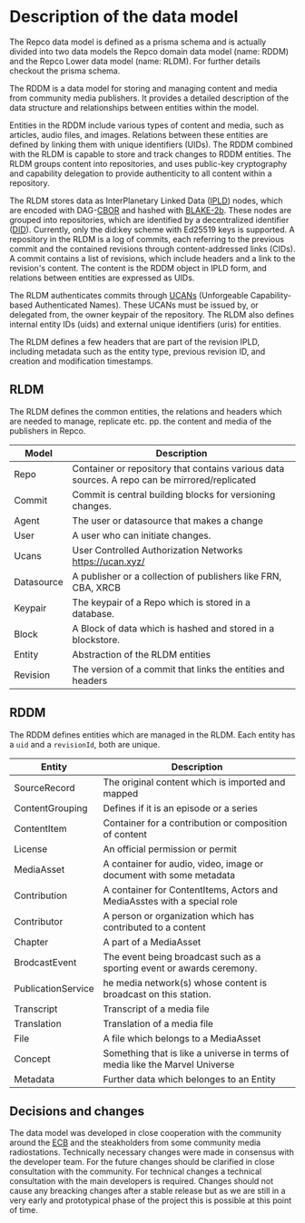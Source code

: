 # Description of the data model

The Repco data model is defined as a prisma schema and is actually divided into two data models the Repco domain data model (name: RDDM) and the Repco Lower data model (name: RLDM). For further details checkout the prisma schema.

The RDDM is a data model for storing and managing content and media from community media publishers. It provides a detailed description of the data structure and relationships between entities within the model.

Entities in the RDDM include various types of content and media, such as articles, audio files, and images. Relations between these entities are defined by linking them with unique identifiers (UIDs). The RDDM combined with the RLDM is capable to store and track changes to RDDM entities. The RLDM groups content into repositories, and uses public-key cryptography and capability delegation to provide authenticity to all content within a repository.

The RLDM stores data as InterPlanetary Linked Data ([IPLD](#)) nodes, which are encoded with DAG-[CBOR](https://ipld.io/docs/codecs/known/dag-cbor/) and hashed with [BLAKE-2b](https://www.blake2.net/). These nodes are grouped into repositories, which are identified by a decentralized identifier ([DID](https://decentralized-id.com/web-standards/w3c/wg/did/decentralized-identifier/)). Currently, only the did:key scheme with Ed25519 keys is supported. A repository in the RLDM is a log of commits, each referring to the previous commit and the contained revisions through content-addressed links (CIDs). A commit contains a list of revisions, which include headers and a link to the revision's content. The content is the RDDM object in IPLD form, and relations between entities are expressed as UIDs.

The RLDM authenticates commits through [UCANs](https://ucan.xyz/) (Unforgeable Capability-based Authenticated Names). These UCANs must be issued by, or delegated from, the owner keypair of the repository. The RLDM also defines internal entity IDs (uids) and external unique identifiers (uris) for entities.

The RLDM defines a few headers that are part of the revision IPLD, including metadata such as the entity type, previous revision ID, and creation and modification timestamps.


## RLDM

The RLDM defines the common entities, the relations and headers which are needed to manage, replicate etc. pp. the content and media of the publishers in Repco.

| Model      | Description                                                                                   |
| ---------- | --------------------------------------------------------------------------------------------- |
| Repo       | Container or repository that contains various data sources. A repo can be mirrored/replicated |
| Commit     | Commit is central building blocks for versioning changes.                                     |
| Agent      | The user or datasource that makes a change                                                    |
| User       | A user who can initiate changes.                                                              |
| Ucans      | User Controlled Authorization Networks <https://ucan.xyz/>                                    |
| Datasource | A publisher or a collection of publishers like FRN, CBA, XRCB                                 |
| Keypair    | The keypair of a Repo which is stored in a database.                                          |
| Block      | A Block of data which is hashed and stored in a blockstore.                                   |
| Entity     | Abstraction of the RLDM entities                                                              |
| Revision   | The version of a commit that links the entities and headers                                   |

## RDDM

The RDDM defines entities which are managed in the RLDM.
Each entity has a `uid` and a `revisionId`, both are unique.

| Entity          | Description                                                                  |
| --------------- | ---------------------------------------------------------------------------- |
| SourceRecord    | The original content which is imported and mapped                             |
| ContentGrouping | Defines if it is an episode or a series                                      |
| ContentItem     | Container for a contribution or composition of content                       |
| License         | An official permission or permit                                             |
| MediaAsset      | A container for audio, video, image or document with some metadata           |
| Contribution    | A container for ContentItems, Actors and MediaAsstes with a special role     |
| Contributor     | A person or organization which has contributed to a content                  |
| Chapter         | A part of a MediaAsset                                                       |
| BrodcastEvent   | The event being broadcast such as a sporting event or awards ceremony.       |
| PublicationService | he media network(s) whose content is broadcast on this station.              |
| Transcript      | Transcript of a media file                                                   |
| Translation     | Translation of a media file
| File            | A file which belongs to a MediaAsset                                         |
| Concept         | Something that is like a universe in terms of media like the Marvel Universe |
| Metadata        | Further data which belonges to an Entity                                     |

## Decisions and changes

The data model was developed in close cooperation with the community around the [ECB](https://cba.fro.at/building-a-european-cultural-backbone) and the steakholders from some community media radiostations. Technically necessary changes were made in consensus with the developer team. For the future changes should be clarified in close consultation with the community. For technical changes a technical consultation with the main developers is required. Changes should not cause any breacking changes after a stable release but as we are still in a very early and prototypical phase of the project this is possible at this point of time.
